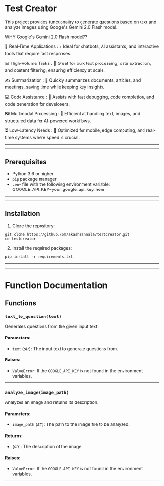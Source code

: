 # Test Creator

This project provides functionality to generate questions based on text and analyze images using Google's Gemini 2.0 Flash model.


WHY Google's Gemini 2.0 Flash model??

💬 Real-Time Applications :
⚡ Ideal for chatbots, AI assistants, and interactive tools that require fast responses.

📊 High-Volume Tasks :
📑 Great for bulk text processing, data extraction, and content filtering, ensuring efficiency at scale.

✍️ Summarization :
📄 Quickly summarizes documents, articles, and meetings, saving time while keeping key insights.

💻 Code Assistance :
🔧 Assists with fast debugging, code completion, and code generation for developers.

🖼️ Multimodal Processing :
📸 Efficient at handling text, images, and structured data for AI-powered workflows.

⏳ Low-Latency Needs :
📱 Optimized for mobile, edge computing, and real-time systems where speed is crucial.

------------------------------------------------------------------------------------------------------------------------------------------
------------------------------------------------------------------------------------------------------------------------------------------



## Prerequisites

- Python 3.6 or higher
- `pip` package manager
- `.env` file with the following environment variable:
    GOOGLE_API_KEY=your_google_api_key_here

------------------------------------------------------------------------------------------------------------------------------------------
------------------------------------------------------------------------------------------------------------------------------------------ 


## Installation

1. Clone the repository:
  ```
  git clone https://github.com/akashsannala/testcreator.git
  cd testcreator
  ```

2. Install the required packages:
  ```
  pip install -r requirements.txt

  ```


------------------------------------------------------------------------------------------------------------------------------------------
------------------------------------------------------------------------------------------------------------------------------------------



# Function Documentation

## **Functions**

### `text_to_question(text)`
Generates questions from the given input text.

#### **Parameters**:
- `text` (*str*): The input text to generate questions from.

#### **Raises**:
- `ValueError`: If the `GOOGLE_API_KEY` is not found in the environment variables.

------------------------------------------------------------------------------------------------------------------------------------------

### `analyze_image(image_path)`
Analyzes an image and returns its description.

#### **Parameters**:
- `image_path` (*str*): The path to the image file to be analyzed.

#### **Returns**:
- (*str*): The description of the image.

#### **Raises**:
- `ValueError`: If the `GOOGLE_API_KEY` is not found in the environment variables.



------------------------------------------------------------------------------------------------------------------------------------------------------------------------------------------------------------------------------------------------------------------------------------




